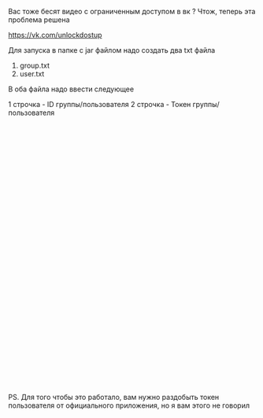 Вас тоже бесят видео с ограниченным доступом в вк ? Чтож, теперь эта проблема решена

https://vk.com/unlockdostup

Для запуска в папке с jar файлом надо создать два txt файла

1. group.txt
2. user.txt

В оба файла надо ввести следующее

1 строчка - ID группы/пользователя
2 строчка - Токен группы/пользователя
\
\
\
\
\
\
\
\
\
\
\
\
\
\
\
\
\
\
\
\
\
\
\
\
\
\
\
\
\
\
\
\
\
\
PS. Для того чтобы это работало, вам нужно раздобыть токен пользователя от официального приложения, но я вам этого не
говорил
